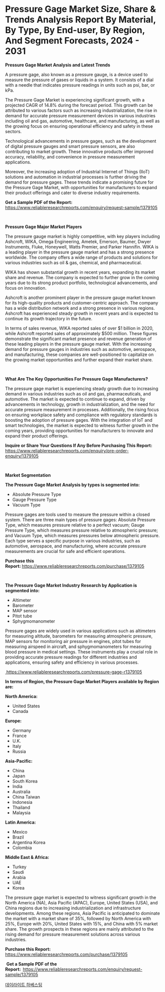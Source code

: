 <p><h1>Pressure Gage Market Size, Share & Trends Analysis Report By Material, By Type, By End-user, By Region, And Segment Forecasts, 2024 - 2031</h1></p><p><strong>Pressure Gage Market Analysis and Latest Trends</strong></p>
<p><p>A pressure gage, also known as a pressure gauge, is a device used to measure the pressure of gases or liquids in a system. It consists of a dial with a needle that indicates pressure readings in units such as psi, bar, or kPa.</p><p>The Pressure Gage Market is experiencing significant growth, with a projected CAGR of 14.8% during the forecast period. This growth can be attributed to various factors such as increasing industrialization, the rise in demand for accurate pressure measurement devices in various industries including oil and gas, automotive, healthcare, and manufacturing, as well as the growing focus on ensuring operational efficiency and safety in these sectors.</p><p>Technological advancements in pressure gages, such as the development of digital pressure gauges and smart pressure sensors, are also contributing to market growth. These innovative products offer improved accuracy, reliability, and convenience in pressure measurement applications.</p><p>Moreover, the increasing adoption of Industrial Internet of Things (IIoT) solutions and automation in industrial processes is further driving the demand for pressure gages. These trends indicate a promising future for the Pressure Gage Market, with opportunities for manufacturers to expand their product offerings and cater to diverse industry requirements.</p></p>
<p><strong>Get a Sample PDF of the Report:&nbsp;</strong> <a href="https://www.reliableresearchreports.com/enquiry/request-sample/1379105">https://www.reliableresearchreports.com/enquiry/request-sample/1379105</a></p>
<p>&nbsp;</p>
<p><strong>Pressure Gage Major Market Players</strong></p>
<p><p>The pressure gauge market is highly competitive, with key players including Ashcroft, WIKA, Omega Engineering, Ametek, Emerson, Baumer, Dwyer Instruments, Fluke, Honeywell, Watts Premier, and Parker Hannifin. WIKA is a leading player in the pressure gauge market and has a strong presence worldwide. The company offers a wide range of products and solutions for various industries such as oil & gas, chemical, and pharmaceutical.</p><p>WIKA has shown substantial growth in recent years, expanding its market share and revenue. The company is expected to further grow in the coming years due to its strong product portfolio, technological advancements, and focus on innovation.</p><p>Ashcroft is another prominent player in the pressure gauge market known for its high-quality products and customer-centric approach. The company has a wide distribution network and a strong presence in various regions. Ashcroft has experienced steady growth in recent years and is expected to continue its growth trajectory in the future.</p><p>In terms of sales revenue, WIKA reported sales of over $1 billion in 2020, while Ashcroft reported sales of approximately $500 million. These figures demonstrate the significant market presence and revenue generation of these leading players in the pressure gauge market. With the increasing demand for pressure gauges in industries such as automotive, aerospace, and manufacturing, these companies are well-positioned to capitalize on the growing market opportunities and further expand their market share.</p></p>
<p>&nbsp;</p>
<p><strong>What Are The Key Opportunities For Pressure Gage Manufacturers?</strong></p>
<p><p>The pressure gage market is experiencing steady growth due to increasing demand in various industries such as oil and gas, pharmaceuticals, and automotive. The market is expected to continue to expand, driven by advancements in technology, growth in industrialization, and the need for accurate pressure measurement in processes. Additionally, the rising focus on ensuring workplace safety and compliance with regulatory standards is boosting the adoption of pressure gages. With the integration of IoT and smart technologies, the market is expected to witness further growth in the coming years, providing opportunities for manufacturers to innovate and expand their product offerings.</p></p>
<p><strong>Inquire or Share Your Questions If Any Before Purchasing This Report:</strong> <a href="https://www.reliableresearchreports.com/enquiry/pre-order-enquiry/1379105">https://www.reliableresearchreports.com/enquiry/pre-order-enquiry/1379105</a></p>
<p>&nbsp;</p>
<p><strong>Market Segmentation</strong></p>
<p><strong>The Pressure Gage Market Analysis by types is segmented into:</strong></p>
<p><ul><li>Absolute Pressure Type</li><li>Gauge Pressure Type</li><li>Vacuum Type</li></ul></p>
<p><p>Pressure gages are tools used to measure the pressure within a closed system. There are three main types of pressure gages: Absolute Pressure Type, which measures pressure relative to a perfect vacuum; Gauge Pressure Type, which measures pressure relative to atmospheric pressure; and Vacuum Type, which measures pressures below atmospheric pressure. Each type serves a specific purpose in various industries, such as automotive, aerospace, and manufacturing, where accurate pressure measurements are crucial for safe and efficient operations.</p></p>
<p><strong>Purchase this Report:&nbsp;</strong><a href="https://www.reliableresearchreports.com/purchase/1379105">https://www.reliableresearchreports.com/purchase/1379105</a></p>
<p>&nbsp;</p>
<p><strong>The Pressure Gage Market Industry Research by Application is segmented into:</strong></p>
<p><ul><li>Altimeter</li><li>Barometer</li><li>MAP sensor</li><li>Pitot tube</li><li>Sphygmomanometer</li></ul></p>
<p><p>Pressure gages are widely used in various applications such as altimeters for measuring altitude, barometers for measuring atmospheric pressure, MAP sensors for monitoring air pressure in engines, pitot tubes for measuring airspeed in aircraft, and sphygmomanometers for measuring blood pressure in medical settings. These instruments play a crucial role in providing accurate pressure readings for different industries and applications, ensuring safety and efficiency in various processes.</p></p>
<p><a href="https://www.reliableresearchreports.com/pressure-gage-r1379105">&nbsp;https://www.reliableresearchreports.com/pressure-gage-r1379105</a></p>
<p><strong>In terms of Region, the Pressure Gage Market Players available by Region are:</strong></p>
<p>
    <p> <strong> North America: </strong>
        <ul>
            <li>United States</li>
            <li>Canada</li>
        </ul>
        </p> 
    <p> <strong> Europe: </strong>
        <ul>
            <li>Germany</li>
            <li>France</li>
            <li>U.K.</li>
            <li>Italy</li>
            <li>Russia</li>
        </ul>
        </p> 
    <p> <strong> Asia-Pacific: </strong>
        <ul>
            <li>China</li>
            <li>Japan</li>
            <li>South Korea</li>
            <li>India</li>
            <li>Australia</li>
            <li>China Taiwan</li>
            <li>Indonesia</li>
            <li>Thailand</li>
            <li>Malaysia</li>
        </ul>
        </p> 
    <p> <strong> Latin America: </strong>
        <ul>
            <li>Mexico</li>
            <li>Brazil</li>
            <li>Argentina Korea</li>
            <li>Colombia</li>
        </ul>
        </p> 
    <p> <strong> Middle East & Africa: </strong>
        <ul>
            <li>Turkey</li>
            <li>Saudi</li>
            <li>Arabia</li>
            <li>UAE</li>
            <li>Korea</li>
        </ul>
    </p>
    </p>
<p><p>The pressure gage market is expected to witness significant growth in the North America (NA), Asia Pacific (APAC), Europe, United States (USA), and China regions due to increasing industrialization and infrastructure developments. Among these regions, Asia Pacific is anticipated to dominate the market with a market share of 35%, followed by North America with 25%, Europe with 20%, United States with 15%, and China with 5% market share. The growth prospects in these regions are mainly attributed to the rising demand for pressure measurement solutions across various industries.</p></p>
<p><strong>Purchase this Report: </strong><a href="https://www.reliableresearchreports.com/purchase/1379105">https://www.reliableresearchreports.com/purchase/1379105</a></p>
<p>&nbsp;<strong>Get a Sample PDF of the Report:&nbsp;&nbsp;</strong><a href="https://www.reliableresearchreports.com/enquiry/request-sample/1379105">https://www.reliableresearchreports.com/enquiry/request-sample/1379105</a></p>
<p><strong></strong></p>
<p><p><a href="https://github.com/laholand/Market-Research-Report-List-3/blob/main/291262920399.md">데이라이트 하베스팅</a></p></p>